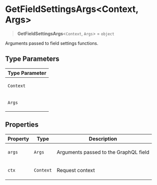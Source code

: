 # GetFieldSettingsArgs\<Context, Args\>

> **GetFieldSettingsArgs**\<`Context`, `Args`\> = `object`

Arguments passed to field settings functions.

## Type Parameters

<table>
<thead>
<tr>
<th>Type Parameter</th>
</tr>
</thead>
<tbody>
<tr>
<td>

`Context`

</td>
</tr>
<tr>
<td>

`Args`

</td>
</tr>
</tbody>
</table>

## Properties

<table>
<thead>
<tr>
<th>Property</th>
<th>Type</th>
<th>Description</th>
</tr>
</thead>
<tbody>
<tr>
<td>

<a id="args-1"></a> `args`

</td>
<td>

`Args`

</td>
<td>

Arguments passed to the GraphQL field

</td>
</tr>
<tr>
<td>

<a id="ctx"></a> `ctx`

</td>
<td>

`Context`

</td>
<td>

Request context

</td>
</tr>
</tbody>
</table>

